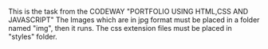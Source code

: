 This is the task from the CODEWAY "PORTFOLIO USING HTML,CSS AND JAVASCRIPT"
The Images which are in jpg format must be placed in a folder named "img", then it runs.
The css extension files must be placed in "styles" folder.
